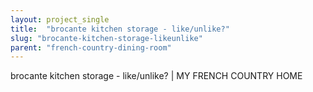 ```yaml
---
layout: project_single
title:  "brocante kitchen storage - like/unlike?"
slug: "brocante-kitchen-storage-likeunlike"
parent: "french-country-dining-room"
---
```

brocante kitchen storage - like/unlike? | MY FRENCH COUNTRY HOME